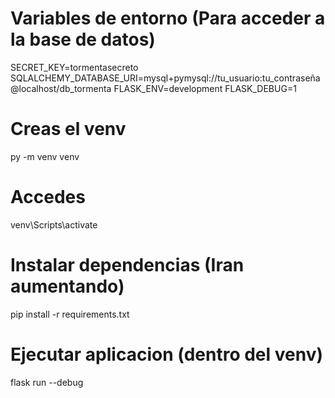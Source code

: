 

# Variables de entorno (Para acceder a la base de datos)
SECRET_KEY=tormentasecreto
SQLALCHEMY_DATABASE_URI=mysql+pymysql://tu_usuario:tu_contraseña@localhost/db_tormenta
FLASK_ENV=development
FLASK_DEBUG=1




# Creas el venv
py -m venv venv

# Accedes
 
venv\Scripts\activate

# Instalar dependencias (Iran aumentando)

 pip install -r requirements.txt

# Ejecutar aplicacion (dentro del venv)
flask run --debug

